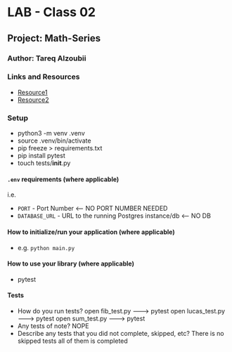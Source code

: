 # LAB - Class 02

## Project: Math-Series

### Author: Tareq Alzoubii

### Links and Resources

- [Resource1](https://realpython.com/python-testing/)
- [Resource2](https://www.youtube.com/watch?v=lnF_9hXD05k)

### Setup
- python3 -m venv .venv
- source .venv/bin/activate
- pip freeze > requirements.txt
- pip install pytest
- touch tests/__init__.py 

#### `.env` requirements (where applicable)

i.e.

- `PORT` - Port Number <-- NO PORT NUMBER NEEDED
- `DATABASE_URL` - URL to the running Postgres instance/db <-- NO DB

#### How to initialize/run your application (where applicable)

- e.g. `python main.py`

#### How to use your library (where applicable)
- pytest

#### Tests

- How do you run tests?
 open fib_test.py ---> pytest
 open lucas_test.py ---> pytest
 open sum_test.py ---> pytest
- Any tests of note? NOPE
- Describe any tests that you did not complete, skipped, etc? There is no skipped tests all of them is completed